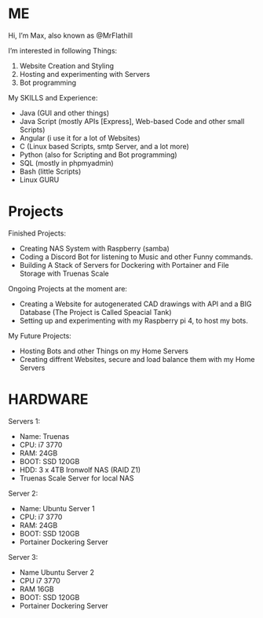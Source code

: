 # ME

Hi, I’m Max, also known as @MrFlathill

I’m interested in following Things:

1. Website Creation and Styling
2. Hosting and experimenting with Servers
3. Bot programming

My SKILLS and Experience:
 * Java (GUI and other things)
 * Java Script (mostly APIs [Express], Web-based Code and other small Scripts)
 * Angular (i use it for a lot of Websites)
 * C (Linux based Scripts, smtp Server, and a lot more)
 * Python (also for Scripting and Bot programming)
 * SQL (mostly in phpmyadmin)
 * Bash (little Scripts)
 * Linux GURU

# Projects

Finished Projects:
 - Creating NAS System with Raspberry (samba)
 - Coding a Discord Bot for listening to Music and other Funny commands.
 - Building A Stack of Servers for Dockering with Portainer and File Storage with Truenas Scale

Ongoing Projects at the moment are: 
 - Creating a Website for autogenerated CAD drawings with API and a BIG Database
    (The Project is Called Speacial Tank)
 - Setting up and experimenting with my Raspberry pi 4, to host my bots.
 
My Future Projects:
 * Hosting Bots and other Things on my Home Servers
 * Creating diffrent Websites, secure and load balance them with my Home Servers

# HARDWARE

Servers 1:
 - Name: Truenas 
 - CPU: i7 3770
 - RAM: 24GB
 - BOOT: SSD 120GB
 - HDD: 3 x 4TB Ironwolf NAS (RAID Z1)
 - Truenas Scale Server for local NAS
 
Server 2:
 - Name: Ubuntu Server 1
 - CPU: i7 3770
 - RAM: 24GB
 - BOOT: SSD 120GB
 - Portainer Dockering Server

Server 3:
 - Name Ubuntu Server 2
 - CPU i7 3770
 - RAM 16GB
 - BOOT: SSD 120GB
 - Portainer Dockering Server

<!---
MrFlathill/MrFlathill is a ✨ special ✨ repository because its `README.md` (this file) appears on your GitHub profile.
You can click the Preview link to take a look at your changes.
--->
